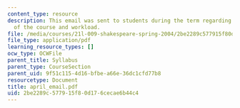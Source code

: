 ```yaml
---
content_type: resource
description: This email was sent to students during the term regarding the status
  of the course and workload.
file: /media/courses/21l-009-shakespeare-spring-2004/2be2289c577915f80d176cecae6b44c4_april_email.pdf
file_type: application/pdf
learning_resource_types: []
ocw_type: OCWFile
parent_title: Syllabus
parent_type: CourseSection
parent_uid: 9f51c115-4d16-bfbe-a66e-36dc1cfd77b8
resourcetype: Document
title: april_email.pdf
uid: 2be2289c-5779-15f8-0d17-6cecae6b44c4
---
```

